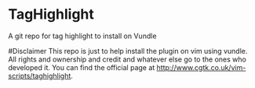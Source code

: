 # TagHighlight
A git repo for tag highlight to install on Vundle

#Disclaimer
This repo is just to help install the plugin on vim using vundle. All rights and ownership and credit and whatever else go to the ones who developed it. You can find the official page at http://www.cgtk.co.uk/vim-scripts/taghighlight. 
